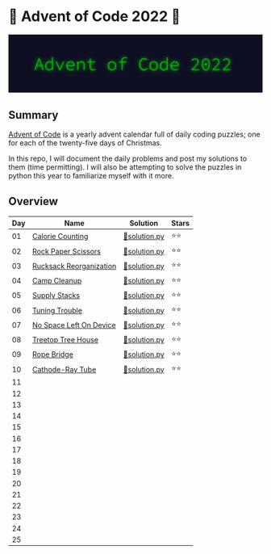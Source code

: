 # 🎄 Advent of Code 2022 🎄

![AoC2022 logo](https://raw.githubusercontent.com/ChristopherSterza/advent-of-code-2022/master/header.png)

## Summary

[Advent of Code](https://www.adventofcode.com/) is a yearly advent calendar full
of daily coding puzzles; one for each of the twenty-five days of Christmas.

In this repo, I will document the daily problems and post my solutions to them
(time permitting). I will also be attempting to solve the puzzles in python this
year to familiarize myself with it more.

## Overview

| Day | Name                                                           | Solution                                                                                                 | Stars |
| --- | -------------------------------------------------------------- | -------------------------------------------------------------------------------------------------------- | ----- |
| 01  | [Calorie Counting](https://adventofcode.com/2022/day/1)        | [🐍solution.py](https://github.com/ChristopherSterza/advent-of-code-2022/blob/master/day-1/solution.py)  | ⭐⭐  |
| 02  | [Rock Paper Scissors](https://adventofcode.com/2022/day/2)     | [🐍solution.py](https://github.com/ChristopherSterza/advent-of-code-2022/blob/master/day-2/solution.py)  | ⭐⭐  |
| 03  | [Rucksack Reorganization](https://adventofcode.com/2022/day/3) | [🐍solution.py](https://github.com/ChristopherSterza/advent-of-code-2022/blob/master/day-3/solution.py)  | ⭐⭐  |
| 04  | [Camp Cleanup](https://adventofcode.com/2022/day/4)            | [🐍solution.py](https://github.com/ChristopherSterza/advent-of-code-2022/blob/master/day-4/solution.py)  | ⭐⭐  |
| 05  | [Supply Stacks](https://adventofcode.com/2022/day/5)           | [🐍solution.py](https://github.com/ChristopherSterza/advent-of-code-2022/blob/master/day-5/solution.py)  | ⭐⭐  |
| 06  | [Tuning Trouble](https://adventofcode.com/2022/day/6)          | [🐍solution.py](https://github.com/ChristopherSterza/advent-of-code-2022/blob/master/day-6/solution.py)  | ⭐⭐  |
| 07  | [No Space Left On Device](https://adventofcode.com/2022/day/7) | [🐍solution.py](https://github.com/ChristopherSterza/advent-of-code-2022/blob/master/day-7/solution.py)  | ⭐⭐  |
| 08  | [Treetop Tree House](https://adventofcode.com/2022/day/8)      | [🐍solution.py](https://github.com/ChristopherSterza/advent-of-code-2022/blob/master/day-8/solution.py)  | ⭐⭐  |
| 09  | [Rope Bridge](https://adventofcode.com/2022/day/9)             | [🐍solution.py](https://github.com/ChristopherSterza/advent-of-code-2022/blob/master/day-9/solution.py)  | ⭐⭐  |
| 10  | [Cathode-Ray Tube](https://adventofcode.com/2022/day/10)       | [🐍solution.py](https://github.com/ChristopherSterza/advent-of-code-2022/blob/master/day-10/solution.py) | ⭐⭐  |
| 11  |                                                                |                                                                                                          |       |
| 12  |                                                                |                                                                                                          |       |
| 13  |                                                                |                                                                                                          |       |
| 14  |                                                                |                                                                                                          |       |
| 15  |                                                                |                                                                                                          |       |
| 16  |                                                                |                                                                                                          |       |
| 17  |                                                                |                                                                                                          |       |
| 18  |                                                                |                                                                                                          |       |
| 19  |                                                                |                                                                                                          |       |
| 20  |                                                                |                                                                                                          |       |
| 21  |                                                                |                                                                                                          |       |
| 22  |                                                                |                                                                                                          |       |
| 23  |                                                                |                                                                                                          |       |
| 24  |                                                                |                                                                                                          |       |
| 25  |                                                                |                                                                                                          |       |
